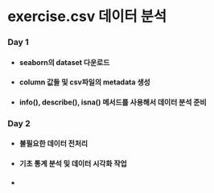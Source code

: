 # exercise.csv 데이터 분석

### Day 1

+ #### seaborn의 dataset 다운로드
+ #### column 값들 및 csv파일의 metadata 생성
+ #### info(), describe(), isna() 메서드를 사용해서 데이터 분석 준비

### Day 2
+ #### 불필요한 데이터 전처리
+ #### 기초 통계 분석 및 데이터 시각화 작업
+ #### 